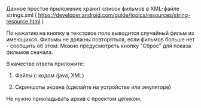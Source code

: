 Данное простое приложение хранит список фильмов в XML-файле strings.xml ( https://developer.android.com/guide/topics/resources/string-resource.html )

По нажатию на кнопку в текстовое поле выводится случайный фильм из имеющихся. Фильмы не должны повторяться, если фильмов больше нет - сообщить об этом. Можно предусмотреть кнопку "Сброс" для показа фильмов сначала.



В качестве ответа приложите:

1) Файлы с кодом (java, XML)

2) Скриншоты экрана (сделайте на устройстве или эмуляторе)

Не нужно прикладывать архив с проектом целиком.
